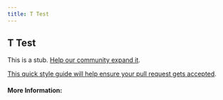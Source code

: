 ```yaml
---
title: T Test
---
```


## T Test

This is a stub. [Help our community expand it](https://github.com/freecodecamp/guides/tree/master/src/pages/articles/math/statistics/t-test/index.md).

[This quick style guide will help ensure your pull request gets accepted](https://github.com/freeCodeCamp/guides/blob/master/README.md).

<!-- The article goes here, in GitHub-flavored Markdown. Feel free to add YouTube videos, images, and CodePen/JSBin embeds  -->

#### More Information:
<!-- Please add any articles you think might be helpful to read before writing the article -->


